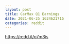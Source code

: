 ```yaml
--- 
layout: post 
title: CarMax Q1 Earnings 
date: 2021-06-25 1624621715 
categories: reddit 
--- 
```

https://redd.it/o7m3is